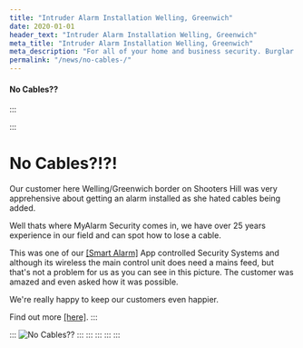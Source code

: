 ```yaml
---
title: "Intruder Alarm Installation Welling, Greenwich"
date: 2020-01-01
header_text: "Intruder Alarm Installation Welling, Greenwich"
meta_title: "Intruder Alarm Installation Welling, Greenwich"
meta_description: "For all of your home and business security. Burglar Alarm Servicing, Burglar Alarm Installation, Alarm Battery and CCTV. Call 020 8302 4065 or email us."
permalink: "/news/no-cables-/"
---
```


#### No Cables??

:::

::: 
# No Cables?!?!

Our customer here Welling/Greenwich border on Shooters Hill was very apprehensive about getting an alarm installed as she hated cables being added.

Well thats where MyAlarm Security comes in, we have over 25 years experience in our field and can spot how to lose a cable.

This was one of our [[Smart Alarm]](../categories/burglar-alarms.php.html) App controlled Security Systems and although its wireless the main control unit does need a mains feed, but that\'s not a problem for us as you can see in this picture. The customer was amazed and even asked how it was possible.

We\'re really happy to keep our customers even happier.

Find out more [[here]](../contact.php.html).
:::

::: 
![No Cables??](https://res.cloudinary.com/kbs/image/upload/qm3lansxypcm5khrbe7t.jpg)
:::
:::
:::
:::
:::
